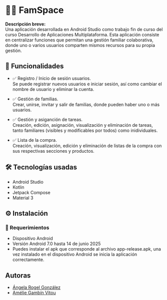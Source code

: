 # 📱🏡 FamSpace
**Descripción breve:** <br/>
Una aplicación desarrollada en Android Studio como trabajo fin de curso del curso Desarrollo de Aplicaciones Multiplataforma. Esta aplicación consiste en centralizar funciones que permitan una gestión familiar colaborativa, donde uno o varios usuarios comparten mismos recursos para su propia gestión.

## 🚀 Funcionalidades 
- ✅ Registro / Inicio de sesión usuarios.<br/>
  Se puede registrar nuevos usuarios e iniciar sesión, así como cambiar el nombre de usuario y eliminar la cuenta.
 
- ✅ Gestión de familias.<br/>
  Crear, unirse, invitar y salir de familias, donde pueden haber uno o más usuarios.

- ✅ Gestión y asiganción de tareas.<br/>
  Creación, edición, asignación, visualización y eliminación de tareas, tanto familiares (visibles y modificables por todos) como inidividuales.

- ✅ Lista de la compra.<br/>
  Creación, visualización, edición y eliminación de listas de la compra con sus respectivas secciones y productos.
  
## 🛠️ Tecnologías usadas
- Android Studio
- Kotlin
- Jetpack Compose
- Material 3
  
## ⚙️ Instalación
### 🔧 Requerimientos
- Dispositivo Android<br/>
 - Versión Android 7.0 hasta 14 de junio 2025<br/>
- Puedes instalar el apk que corresponde al archivo app-release.apk, una vez instalado en el dispositivo Android se inicia la aplicación correctamente.


## Autoras
- [Ángela Rogel González](https://github.com/angelaR0527) 
- [Amélie Gambín Vitou](https://github.com/ameliegv) 
